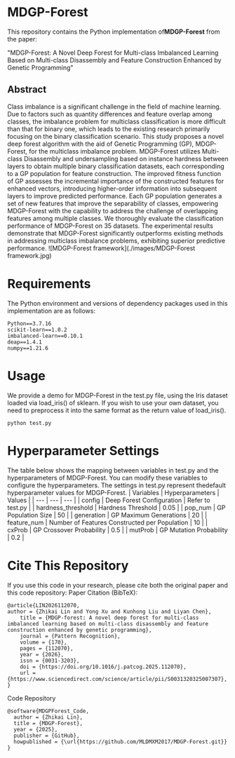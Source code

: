 # MDGP-Forest
This repository contains the ​​Python implementation​​ of ​**​MDGP-Forest​**​ from the paper:

​​"MDGP-Forest: A Novel Deep Forest for Multi-class Imbalanced Learning Based on Multi-class Disassembly and Feature Construction Enhanced by Genetic Programming"​

## Abstract
Class imbalance is a significant challenge in the field of machine learning. Due to factors such as quantity differences and feature overlap among classes, the imbalance problem for multiclass classification is more difficult than that for binary one, which leads to the existing research primarily focusing on the binary classification scenario. This study proposes a novel deep forest algorithm with the aid of Genetic Programming (GP), MDGP-Forest, for the multiclass imbalance problem. MDGP-Forest utilizes Multi-class Disassembly and undersampling based on instance hardness between layers to obtain multiple binary classification datasets, each corresponding to a GP population for feature construction. The improved fitness function of GP assesses the incremental importance of the constructed features for enhanced vectors, introducing higher-order information into subsequent layers to improve predicted performance. Each GP population generates a set of new features that improve the separability of classes, empowering MDGP-Forest with the capability to address the challenge of overlapping features among multiple classes. We thoroughly evaluate the classification performance of MDGP-Forest on 35 datasets. The experimental results demonstrate that MDGP-Forest significantly outperforms existing methods in addressing multiclass imbalance problems, exhibiting superior predictive performance.
![MDGP-Forest framework](./images/MDGP-Forest framework.jpg)

# Requirements
The Python environment and versions of dependency packages used in this implementation are as follows:
```
Python==3.7.16
scikit-learn==1.0.2
imbalanced-learn==0.10.1
deap==1.4.1
numpy==1.21.6
```

# Usage
We provide a demo for MDGP-Forest in the test.py file, using the Iris dataset loaded via load_iris() of sklearn. If you wish to use your own dataset, you need to preprocess it into the same format as the return value of load_iris().
```
python test.py
```

# Hyperparameter Settings
The table below shows the ​​mapping between variables in test.py and the hyperparameters of MDGP-Forest​​. You can modify these variables to configure the hyperparameters. The settings in test.py represent the ​​default hyperparameter values​​ for MDGP-Forest.
| Variables | Hyperparameters | Values |
| --- | --- | --- |
| config | Deep Forest Configuration | Refer to test.py |
| hardness_threshold | Hardness Threshold | 0.05 |
| pop_num | GP Population Size | 50 | 
| generation | GP Maximum Generations | 20 |
| feature_num | Number of Features Constructed per Population | 10 |
| cxProb | GP Crossover Probability | 0.5 |
| mutProb | GP Mutation Probability | 0.2 |

# Cite This Repository
If you use this code in your research, please cite both the ​​original paper​​ and this ​​code repository​​:
Paper Citation (BibTeX):
```
@article{LIN2026112070,
author = {Zhikai Lin and Yong Xu and Kunhong Liu and Liyan Chen},
    title = {MDGP-forest: A novel deep forest for multi-class imbalanced learning based on multi-class disassembly and feature construction enhanced by genetic programming},
    journal = {Pattern Recognition},
    volume = {170},
    pages = {112070},
    year = {2026},
    issn = {0031-3203},
    doi = {https://doi.org/10.1016/j.patcog.2025.112070},
    url = {https://www.sciencedirect.com/science/article/pii/S0031320325007307},
}
```
Code Repository
```
@software{MDGPForest_Code,
  author = {Zhikai Lin},
  title = {MDGP-Forest},
  year = {2025},
  publisher = {GitHub},
  howpublished = {\url{https://github.com/MLDMXM2017/MDGP-Forest.git}}
}
```
